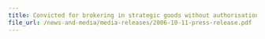 ```yaml
---
title: Convicted for brokering in strategic goods without authorisation
file_url: /news-and-media/media-releases/2006-10-11-press-release.pdf
---
```

